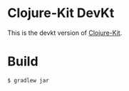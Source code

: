 # Clojure-Kit DevKt

This is the devkt version of [Clojure-Kit](https://github.com/gregsh/Clojure-Kit).

# Build

```
$ gradlew jar
```


